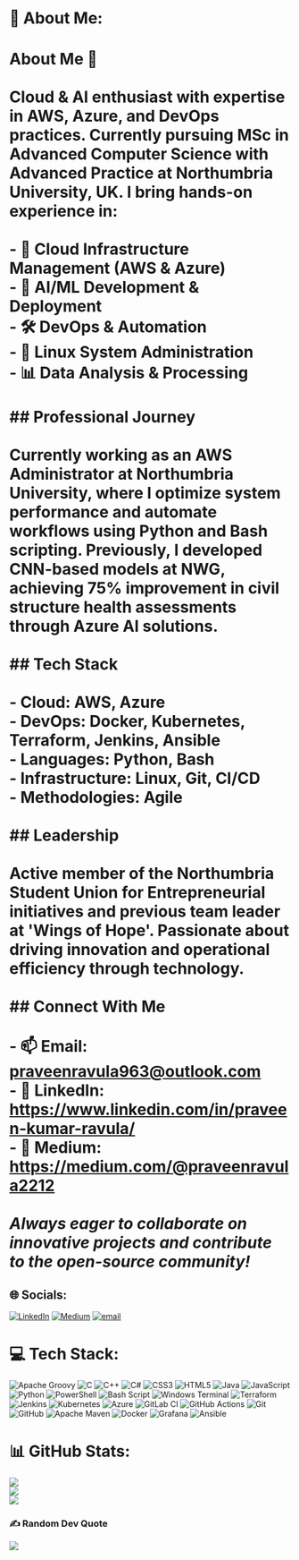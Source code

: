 # 💫 About Me:
# About Me 👋<br><br>Cloud & AI enthusiast with expertise in AWS, Azure, and DevOps practices. Currently pursuing MSc in Advanced Computer Science with Advanced Practice at Northumbria University, UK. I bring hands-on experience in:<br><br>- 🔭 Cloud Infrastructure Management (AWS & Azure)<br>- 🤖 AI/ML Development & Deployment<br>- 🛠️ DevOps & Automation<br>- 🐧 Linux System Administration<br>- 📊 Data Analysis & Processing<br><br>## Professional Journey<br><br>Currently working as an AWS Administrator at Northumbria University, where I optimize system performance and automate workflows using Python and Bash scripting. Previously, I developed CNN-based models at NWG, achieving 75% improvement in civil structure health assessments through Azure AI solutions.<br><br>## Tech Stack<br><br>- **Cloud**: AWS, Azure<br>- **DevOps**: Docker, Kubernetes, Terraform, Jenkins, Ansible<br>- **Languages**: Python, Bash<br>- **Infrastructure**: Linux, Git, CI/CD<br>- **Methodologies**: Agile<br><br>## Leadership<br><br>Active member of the Northumbria Student Union for Entrepreneurial initiatives and previous team leader at 'Wings of Hope'. Passionate about driving innovation and operational efficiency through technology.<br><br>## Connect With Me<br><br>- 📫 Email: praveenravula963@outlook.com<br>- 💼 LinkedIn: https://www.linkedin.com/in/praveen-kumar-ravula/<br>- 📝 Medium: https://medium.com/@praveenravula2212<br><br>_Always eager to collaborate on innovative projects and contribute to the open-source community!_


## 🌐 Socials:
[![LinkedIn](https://img.shields.io/badge/LinkedIn-%230077B5.svg?logo=linkedin&logoColor=white)](https://linkedin.com/in/https://www.linkedin.com/in/praveen-kumar-ravula/) [![Medium](https://img.shields.io/badge/Medium-12100E?logo=medium&logoColor=white)](https://medium.com/@https://medium.com/@praveenravula2212) [![email](https://img.shields.io/badge/Email-D14836?logo=gmail&logoColor=white)](mailto:praveenravula963@outlook.com) 

# 💻 Tech Stack:
![Apache Groovy](https://img.shields.io/badge/Apache%20Groovy-4298B8.svg?style=for-the-badge&logo=Apache+Groovy&logoColor=white) ![C](https://img.shields.io/badge/c-%2300599C.svg?style=for-the-badge&logo=c&logoColor=white) ![C++](https://img.shields.io/badge/c++-%2300599C.svg?style=for-the-badge&logo=c%2B%2B&logoColor=white) ![C#](https://img.shields.io/badge/c%23-%23239120.svg?style=for-the-badge&logo=csharp&logoColor=white) ![CSS3](https://img.shields.io/badge/css3-%231572B6.svg?style=for-the-badge&logo=css3&logoColor=white) ![HTML5](https://img.shields.io/badge/html5-%23E34F26.svg?style=for-the-badge&logo=html5&logoColor=white) ![Java](https://img.shields.io/badge/java-%23ED8B00.svg?style=for-the-badge&logo=openjdk&logoColor=white) ![JavaScript](https://img.shields.io/badge/javascript-%23323330.svg?style=for-the-badge&logo=javascript&logoColor=%23F7DF1E) ![Python](https://img.shields.io/badge/python-3670A0?style=for-the-badge&logo=python&logoColor=ffdd54) ![PowerShell](https://img.shields.io/badge/PowerShell-%235391FE.svg?style=for-the-badge&logo=powershell&logoColor=white) ![Bash Script](https://img.shields.io/badge/bash_script-%23121011.svg?style=for-the-badge&logo=gnu-bash&logoColor=white) ![Windows Terminal](https://img.shields.io/badge/Windows%20Terminal-%234D4D4D.svg?style=for-the-badge&logo=windows-terminal&logoColor=white) ![Terraform](https://img.shields.io/badge/terraform-%235835CC.svg?style=for-the-badge&logo=terraform&logoColor=white) ![Jenkins](https://img.shields.io/badge/jenkins-%232C5263.svg?style=for-the-badge&logo=jenkins&logoColor=white) ![Kubernetes](https://img.shields.io/badge/kubernetes-%23326ce5.svg?style=for-the-badge&logo=kubernetes&logoColor=white) ![Azure](https://img.shields.io/badge/azure-%230072C6.svg?style=for-the-badge&logo=microsoftazure&logoColor=white) ![GitLab CI](https://img.shields.io/badge/gitlab%20CI-%23181717.svg?style=for-the-badge&logo=gitlab&logoColor=white) ![GitHub Actions](https://img.shields.io/badge/github%20actions-%232671E5.svg?style=for-the-badge&logo=githubactions&logoColor=white) ![Git](https://img.shields.io/badge/git-%23F05033.svg?style=for-the-badge&logo=git&logoColor=white) ![GitHub](https://img.shields.io/badge/github-%23121011.svg?style=for-the-badge&logo=github&logoColor=white) ![Apache Maven](https://img.shields.io/badge/Apache%20Maven-C71A36?style=for-the-badge&logo=Apache%20Maven&logoColor=white) ![Docker](https://img.shields.io/badge/docker-%230db7ed.svg?style=for-the-badge&logo=docker&logoColor=white) ![Grafana](https://img.shields.io/badge/grafana-%23F46800.svg?style=for-the-badge&logo=grafana&logoColor=white) ![Ansible](https://img.shields.io/badge/ansible-%231A1918.svg?style=for-the-badge&logo=ansible&logoColor=white)
# 📊 GitHub Stats:
![](https://github-readme-stats.vercel.app/api?username=praveen-ravula7&theme=highcontrast&hide_border=false&include_all_commits=false&count_private=false)<br/>
![](https://github-readme-streak-stats.herokuapp.com/?user=praveen-ravula7&theme=highcontrast&hide_border=false)<br/>
![](https://github-readme-stats.vercel.app/api/top-langs/?username=praveen-ravula7&theme=highcontrast&hide_border=false&include_all_commits=false&count_private=false&layout=compact)

### ✍️ Random Dev Quote
![](https://quotes-github-readme.vercel.app/api?type=horizontal&theme=radical)

<!-- Proudly created with GPRM ( https://gprm.itsvg.in ) -->
